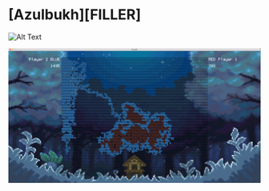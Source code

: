 # [Azulbukh][FILLER]


![Alt Text](https://i.pinimg.com/originals/72/a3/6b/72a36b11250e85d449343c2b844fb7b6.gif)

![Alt Text](https://github.com/Zulbukharov/filler/blob/master/img/image.png)
